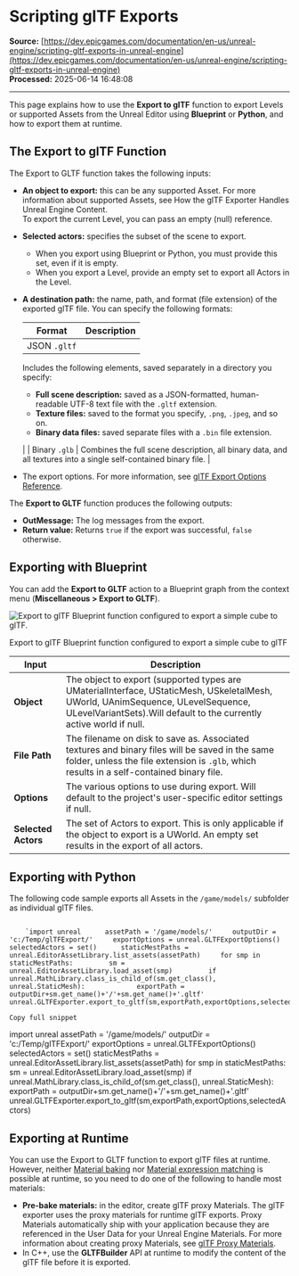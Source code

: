 # Scripting glTF Exports

**Source:** [https://dev.epicgames.com/documentation/en-us/unreal-engine/scripting-gltf-exports-in-unreal-engine](https://dev.epicgames.com/documentation/en-us/unreal-engine/scripting-gltf-exports-in-unreal-engine)  
**Processed:** 2025-06-14 16:48:08

---

This page explains how to use the **Export to glTF** function to export Levels or supported Assets from the Unreal Editor using **Blueprint** or **Python**, and how to export them at runtime.

## The Export to glTF Function

The Export to GLTF function takes the following inputs:

-   **An object to export:** this can be any supported Asset. For more information about supported Assets, see How the glTF Exporter Handles Unreal Engine Content.  
    To export the current Level, you can pass an empty (null) reference.
-   **Selected actors:** specifies the subset of the scene to export.
    -   When you export using Blueprint or Python, you must provide this set, even if it is empty.
    -   When you export a Level, provide an empty set to export all Actors in the Level.
-   **A destination path:** the name, path, and format (file extension) of the exported glTF file. You can specify the following formats:
    
    | Format | Description |
    | --- | --- |
    | JSON `.gltf` | 
    Includes the following elements, saved separately in a directory you specify:
    
    -   **Full scene description:** saved as a JSON-formatted, human-readable UTF-8 text file with the `.gltf` extension.
    -   **Texture files:** saved to the format you specify, `.png`, `.jpeg`, and so on.
    -   **Binary data files:** saved separate files with a `.bin` file extension.
    
    
    
     |
    | Binary `.glb` | Combines the full scene description, all binary data, and all textures into a single self-contained binary file. |
    
-   The export options. For more information, see [glTF Export Options Reference](/documentation/en-us/unreal-engine/exporting-unreal-engine-content-to-gltf#gltfexportoptionsreference).

The **Export to GLTF** function produces the following outputs:

-   **OutMessage:** The log messages from the export.
-   **Return value:** Returns `true` if the export was successful, `false` otherwise.

## Exporting with Blueprint

You can add the **Export to GLTF** action to a Blueprint graph from the context menu (**Miscellaneous > Export to GLTF**).

![Export to glTF Blueprint function configured to export a simple cube to glTF.](https://d1iv7db44yhgxn.cloudfront.net/documentation/images/17111bc8-4c51-41bf-9ad3-67a409b57a61/ue5_2-bp-export-to-gltf.png)

Export to glTF Blueprint function configured to export a simple cube to glTF

| Input | Description |
| --- | --- |
| **Object** | The object to export (supported types are UMaterialInterface, UStaticMesh, USkeletalMesh, UWorld, UAnimSequence, ULevelSequence, ULevelVariantSets).Will default to the currently active world if null. |
| **File Path** | The filename on disk to save as. Associated textures and binary files will be saved in the same folder, unless the file extension is `.glb`, which results in a self-contained binary file. |
| **Options** | The various options to use during export. Will default to the project's user-specific editor settings if null. |
| **Selected Actors** | The set of Actors to export. This is only applicable if the object to export is a UWorld. An empty set results in the export of all actors. |

## Exporting with Python

The following code sample exports all Assets in the `/game/models/` subfolder as individual glTF files.

```

    `import unreal      assetPath = '/game/models/'     outputDir = 'c:/Temp/glTFExport/'     exportOptions = unreal.GLTFExportOptions()     selectedActors = set()      staticMestPaths = unreal.EditorAssetLibrary.list_assets(assetPath)     for smp in staticMestPaths:         sm = unreal.EditorAssetLibrary.load_asset(smp)         if unreal.MathLibrary.class_is_child_of(sm.get_class(), unreal.StaticMesh):             exportPath = outputDir+sm.get_name()+'/'+sm.get_name()+'.gltf'             unreal.GLTFExporter.export_to_gltf(sm,exportPath,exportOptions,selectedActors)`

Copy full snippet
```
import unreal assetPath = '/game/models/' outputDir = 'c:/Temp/glTFExport/' exportOptions = unreal.GLTFExportOptions() selectedActors = set() staticMestPaths = unreal.EditorAssetLibrary.list\_assets(assetPath) for smp in staticMestPaths: sm = unreal.EditorAssetLibrary.load\_asset(smp) if unreal.MathLibrary.class\_is\_child\_of(sm.get\_class(), unreal.StaticMesh): exportPath = outputDir+sm.get\_name()+'/'+sm.get\_name()+'.gltf' unreal.GLTFExporter.export\_to\_gltf(sm,exportPath,exportOptions,selectedActors)

## Exporting at Runtime

You can use the Export to GLTF function to export glTF files at runtime. However, neither [Material baking](/documentation/en-us/unreal-engine/how-the-gltf-exporter-handles-unreal-engine-content#materialbaking) nor [Material expression matching](/documentation/en-us/unreal-engine/how-the-gltf-exporter-handles-unreal-engine-content#materialexpressionmatching) is possible at runtime, so you need to do one of the following to handle most materials:

-   **Pre-bake materials:** in the editor, create glTF proxy Materials. The glTF exporter uses the proxy materials for runtime glTF exports. Proxy Materials automatically ship with your application because they are referenced in the User Data for your Unreal Engine Materials. For more information about creating proxy Materials, see [glTF Proxy Materials](/documentation/en-us/unreal-engine/gltf-proxy-materials-in-unreal-engine).
-   In C++, use the **GLTFBuilder** API at runtime to modify the content of the glTF file before it is exported.